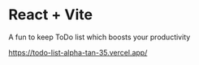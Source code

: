 # React + Vite
 A fun to keep ToDo list which boosts your productivity

 https://todo-list-alpha-tan-35.vercel.app/
